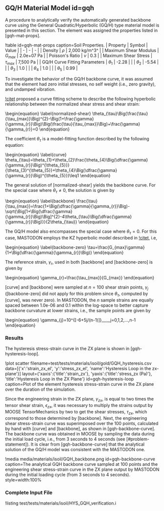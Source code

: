 ## GQ/H Material Model id=gqh

A procedure to analytically verify the automatically generated backbone curve using the General Quadratic/Hyperbolic (GQ/H) type material model is presented in this section. The element was assigned the properties listed in [gqh-mat-props].

!table id=gqh-mat-props caption=Soil Properties.
| Property | Symbol | Value |
| - | - | - |
| Density | $\rho$ | 2,000 kg/m^3^ |
| Maximum Shear Modulus | $G_{max}$ | 2.0e+07 Pa |
| Poisson's Ratio | $\nu$ | 0.3 |
| Maximum Shear Stress | $\tau_{max}$ | 7,500 Pa |
| GQ/H Curve Fitting Parameters | $\theta_{1}$ | -2.28 |
|                               | $\theta_{2}$ | -5.54 |
|                               | $\theta_{3}$ | 1.0 |
|                               | $\theta_{4}$ | 1.0 |
|                               | $\theta_{5}$ | 0.99 |

To investigate the behavior of the GQ/H backbone curve, it was assumed that the element had zero initial stresses, no self weight (i.e., zero gravity), and undamped vibration.

[!citet](groholski2016simplified) proposed a curve fitting scheme to describe the following hyperbolic relationship between the normalized shear stress and shear strain:

\begin{equation}
\label{normalized-shear}
\theta_{\tau}\Big(\frac{\tau}{\tau_{max}}\Big)^{2}-\Big(1+\frac{\gamma}{\gamma_{r}}\Big)\Big(\frac{\tau}{\tau_{max}}\Big)+\frac{\gamma}{\gamma_{r}}=0
\end{equation}

The coefficient $\theta_{\tau}$ is a model-fitting function described by the following equation:

\begin{equation}
\label{curve}
\theta_{\tau}=\theta_{1}+\theta_{2}\frac{\theta_{4}\Big(\dfrac{\gamma}{\gamma_{r}}\Big)^{\theta_{5}}}{\theta_{3}^{\theta_{5}}+\theta_{4}\Big(\dfrac{\gamma}{\gamma_{r}}\Big)^{\theta_{5}}}\leq1
\end{equation}

The general solution of [normalized-shear] yields the backbone curve. For the special case where $\theta_{\tau}\ne0$, the solution is given by

\begin{equation}
\label{backbone}
\frac{\tau}{\tau_{max}}=\frac{1+\Big(\dfrac{\gamma}{\gamma_{r}}\Big)-\sqrt{\Big[1+\Big(\dfrac{\gamma}{\gamma_{r}}\Big)\Big]^{2}-4\theta_{\tau}\Big(\dfrac{\gamma}{\gamma_{r}}\Big)}}{2\theta_{\tau}}
\end{equation}

The GQ/H model also encompasses the special case where $\theta_{\tau}=0$. For this case, MASTODON employs the KZ hyperbolic model described in [!citet](groholski2016simplified), i.e,

\begin{equation}
\label{backbone-zero}
\tau=\frac{G_{max}\gamma}{1+\Big(\dfrac{\gamma}{\gamma_{r}}\Big)}
\end{equation}

The reference strain, $\gamma_{r}$, used in both [backbone] and [backbone-zero] is given by

\begin{equation}
\gamma_{r}=\frac{\tau_{max}}{G_{max}}
\end{equation}

[curve] and [backbone] were sampled at $n=100$ shear strain points, $\gamma_{j}$ ([backbone-zero] did not apply for this problem since $\theta_{\tau}$, computed by [curve], was never zero). In MASTODON, the $n$ sample strains are equally spaced between 1.0e-06 and 0.1 within the log-space to better capture backbone curvature at lower strains, i.e., the sample points are given by

\begin{equation}
\gamma_{j}=10^{[-6+5j/(n-1)]}\,\,\,,\,\,\,j=0,1,2,...,n-1
\end{equation}

### Results

The hysteresis stress-strain curve in the ZX plane is shown in [gqh-hysteresis-loop].

!plot scatter filename=test/tests/materials/isoil/gold/GQH_hysteresis.csv
              data=[{'x':'strain_zx_el', 'y':'stress_zx_el', 'name':'Hysteresis Loop in the zx-plane'}]
              layout={'xaxis':{'title':'strain_zx'},
                      'yaxis':{'title':'stress_zx (Pa)'},
                      'title':'Hysteresis Loop in the ZX Plane'}
              id=gqh-hysteresis-loop
              caption=Plot of the element hysteresis stress-strain curve in the ZX plane over the duration of the simulation.

Since the engineering strain in the ZX plane, $\gamma_{zx}$, is equal to two times the tensor shear strain, $\epsilon_{zx}$, it was necessary to multiply the strains output by MOOSE TensorMechanics by two to get the shear stresses, $\tau_{zx}$, which correspond to those determined by [backbone]. Next, the engineering shear stress-strain curve was superimposed over the 100 points, calculated by hand with [curve] and [backbone], as shown in [gqh-backbone-curve]. The backbone curve was obtained in MOOSE by sampling the data during the initial load cycle, i.e., from 3 seconds to 4 seconds (see [#problem-statement]). It is clear from [gqh-backbone-curve] that the analytical solution of the GQ/H model was consistent with the MASTODON one.

!media media/materials/isoil/GQH_backbone.png
       id=gqh-backbone-curve
       caption=The analytical GQH backbone curve sampled at 100 points and the engineering shear stress-strain curve in the ZX plane output by MASTODON during the initial loading cycle (from 3 seconds to 4 seconds).
       style=width:100%

### Complete Input File

!listing test/tests/materials/isoil/HYS_GQH_verification.i
